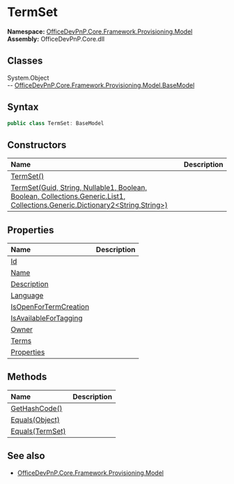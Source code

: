 # TermSet

**Namespace:** [OfficeDevPnP.Core.Framework.Provisioning.Model](OfficeDevPnP.Core.Framework.Provisioning.Model.md)  
**Assembly:** OfficeDevPnP.Core.dll  
## Classes
System.Object  
-- [OfficeDevPnP.Core.Framework.Provisioning.Model.BaseModel](OfficeDevPnP.Core.Framework.Provisioning.Model.BaseModel.md)
## Syntax
```C#
public class TermSet: BaseModel
```
## Constructors
|**Name**|**Description**|
|:-----|:-----|
| [TermSet()](TermSetconstructor1details.md) | 
| [TermSet(Guid, String, Nullable1<Int32>, Boolean, Boolean, Collections.Generic.List1<Term>, Collections.Generic.Dictionary2<String,String>)](TermSetconstructor1details.md) | 
## Properties
|**Name**|**Description**|
|:-----|:-----|
| [Id](TermSet.Id.md) | 
| [Name](TermSet.Name.md) | 
| [Description](TermSet.Description.md) | 
| [Language](TermSet.Language.md) | 
| [IsOpenForTermCreation](TermSet.IsOpenForTermCreation.md) | 
| [IsAvailableForTagging](TermSet.IsAvailableForTagging.md) | 
| [Owner](TermSet.Owner.md) | 
| [Terms](TermSet.Terms.md) | 
| [Properties](TermSet.Properties.md) | 
## Methods
|**Name**|**Description**|
|:-----|:-----|
| [GetHashCode()](TermSetGetHashCode.md) | 
| [Equals(Object)](TermSetEqualsObject.md) | 
| [Equals(TermSet)](TermSetEqualsTermSet.md) | 
## See also
- [OfficeDevPnP.Core.Framework.Provisioning.Model](OfficeDevPnP.Core.Framework.Provisioning.Model.md)
